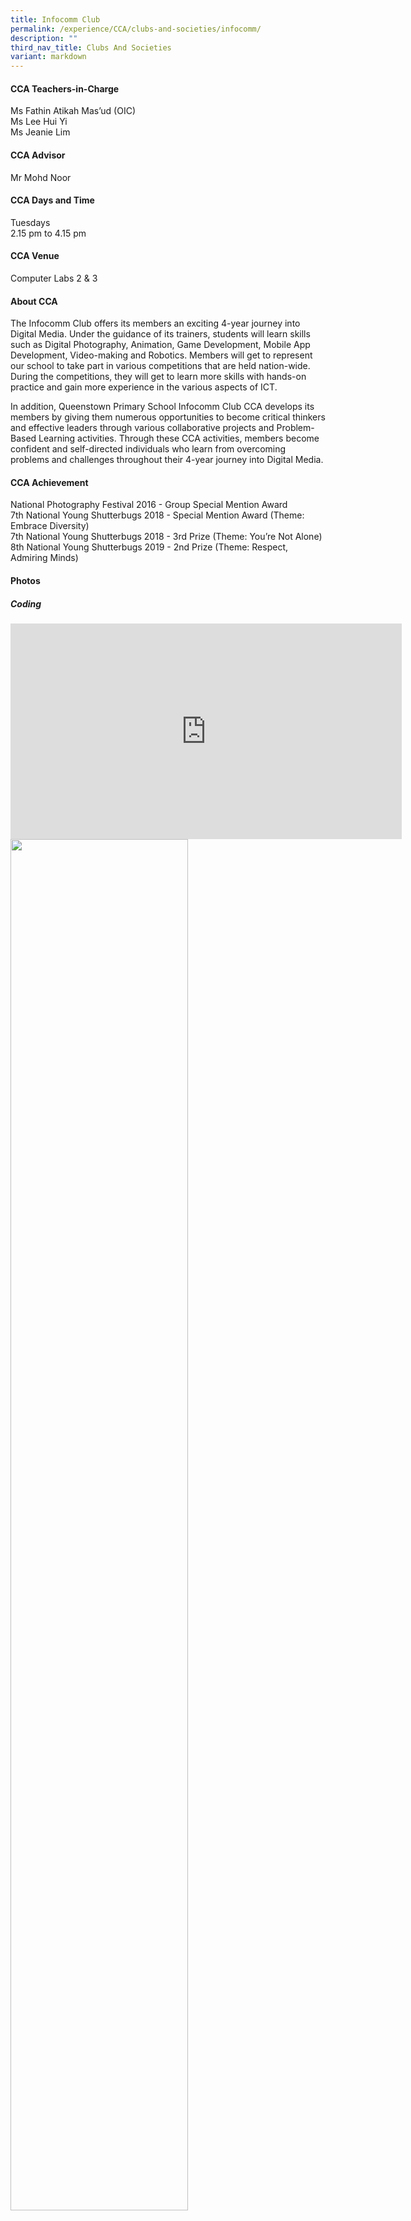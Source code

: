 ```yaml
---
title: Infocomm Club
permalink: /experience/CCA/clubs-and-societies/infocomm/
description: ""
third_nav_title: Clubs And Societies
variant: markdown
---
```

#### **CCA Teachers-in-Charge**
Ms Fathin Atikah Mas’ud (OIC)<br>
Ms Lee Hui Yi<br>
Ms Jeanie Lim

#### **CCA Advisor**
Mr Mohd Noor

#### **CCA Days and Time**
Tuesdays<br>
2.15 pm to 4.15 pm

#### **CCA Venue**
Computer Labs 2 &amp; 3

#### **About CCA**
The Infocomm Club offers its members an exciting 4-year journey into Digital Media. Under the guidance of its trainers, students will learn skills such as Digital Photography, Animation, Game Development, Mobile App Development, Video-making and Robotics. Members will get to represent our school to take part in various competitions that are held nation-wide. During the competitions, they will get to learn more skills with hands-on practice and gain more experience in the various aspects of ICT.

In addition, Queenstown Primary School Infocomm Club CCA develops its members by giving them numerous opportunities to become critical thinkers and effective leaders through various collaborative projects and Problem-Based Learning activities. Through these CCA activities, members become confident and self-directed individuals who learn from overcoming problems and challenges throughout their 4-year journey into Digital Media.

#### **CCA Achievement**
National Photography Festival 2016 - Group Special Mention Award<br>
7th National Young Shutterbugs 2018 - Special Mention Award (Theme: Embrace Diversity)<br>
7th National Young Shutterbugs 2018 - 3rd Prize (Theme: You’re Not Alone)<br>
8th National Young Shutterbugs 2019 - 2nd Prize (Theme: Respect, Admiring Minds)

#### **Photos**

##### **Coding**

<iframe width="626" height="345" src="https://www.youtube.com/embed/ZYJXvOSYsFE" title="InfoComm CCA" frameborder="0" allow="accelerometer; autoplay; clipboard-write; encrypted-media; gyroscope; picture-in-picture" allowfullscreen=""></iframe>

<img src="/images/InfoComm1.jpg" style="width:75%">	 
		 
### **2017 Award**
#### **National Photography Festival for Primary Schools 2017**

The theme for this year is ‘Uniquely Kolam Ayer’ and the participants spent an entire morning&nbsp;capturing images around Kolam Ayer. By participating in this festival, our students were given the opportunity &nbsp;to learn, apply and inspire others in the Art of Photography and to inculcate a sense of appreciation for the community and the environment.

Evangelyn Siau (6 Care), Tong Jia Xian (5 Care), Woo Yu Hung (5 Care) and Kaung Khant Kyaw (5 Care), represented our school at the Festival.&nbsp;Evangelyn's entry won the People's Choice award. In addition, our team had also won the Group Special Mention Award.&nbsp;Congratulations, children! You have done QtPS proud!

<img src="/images/2017%20award%201.jpg" style="width:75%" align="left">
<br><br><br><br><br><br>
From Left ,&nbsp;Tong Jia Xian, Kaung Khant Kyaw , Woo Yu Hung, Evangelyn Siau
<br><br>
<img src="/images/2017%20award%202.jpg" style="width:75%" align="left">
<br><br><br><br><br><br><br><br>
From Left ,&nbsp;Kaung Khant Kyaw ,&nbsp;Tong Jia Xian,&nbsp;Evangelyn Siau,&nbsp;Woo Yu Hung		
##### **Photo Festival 2017**<br>**Group Special Mention Award**
<img src="/images/2017%20award%203.jpg" style="width:75%" align="left">

<br><br><br><br><br><br><br>
People’s Choice Award- Kolam Ayer Memories- Evangelyn Siau
<br><br>
<img src="/images/2017%20award%204.jpg" style="width:75%" align="left">
<br><br><br><br><br><br><br>
Landscape- Tong Jia Xian		 
<br><img src="/images/2017%20award%205.jpg" style="width:75%" align="left">
<br><br><br><br><br><br><br>
Nature- Woo Yu Hung
<br><br>
<img src="/images/2017%20award%206.jpg" style="width:75%" align="left">
<br><br><br><br><br><br><br>
Family Bonding - Kaung Khant Kyaw

### **2017 Award ( 6th National Young Shutterbugs)**

![](/images/award%201.jpg)
**Sivakumar Akashraj**&nbsp;**(4 Care)**&nbsp;<br>
Special mention for the theme Arrangements

![](/images/award%202.jpg)
**Heng Yu Hang**&nbsp;**(4 Courage)**&nbsp;<br>
Special mention for the theme Essence